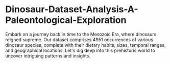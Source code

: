 # Dinosaur-Dataset-Analysis-A-Paleontological-Exploration
Embark on a journey back in time to the Mesozoic Era, where dinosaurs reigned supreme. Our dataset comprises 4951 occurrences of various dinosaur species, complete with their dietary habits, sizes, temporal ranges, and geographical locations. Let's dig deep into this prehistoric world to uncover intriguing patterns and insights.
